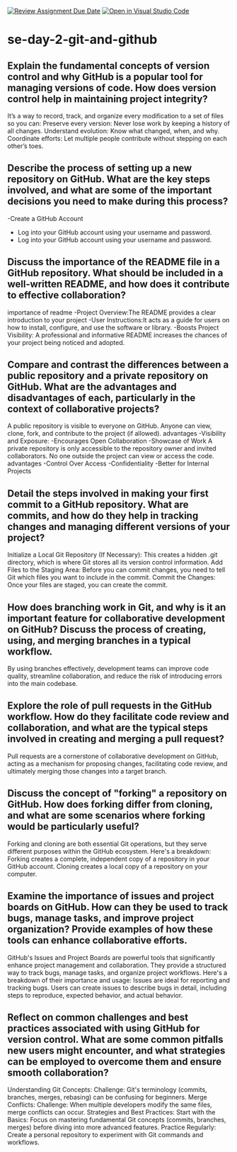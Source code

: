 [![Review Assignment Due Date](https://classroom.github.com/assets/deadline-readme-button-22041afd0340ce965d47ae6ef1cefeee28c7c493a6346c4f15d667ab976d596c.svg)](https://classroom.github.com/a/8wgCKhpZ)
[![Open in Visual Studio Code](https://classroom.github.com/assets/open-in-vscode-2e0aaae1b6195c2367325f4f02e2d04e9abb55f0b24a779b69b11b9e10269abc.svg)](https://classroom.github.com/online_ide?assignment_repo_id=18514718&assignment_repo_type=AssignmentRepo)
# se-day-2-git-and-github
## Explain the fundamental concepts of version control and why GitHub is a popular tool for managing versions of code. How does version control help in maintaining project integrity?

It’s a way to record, track, and organize every modification to a set of files so you can:
    Preserve every version: Never lose work by keeping a history of all changes.
    Understand evolution: Know what changed, when, and why.
    Coordinate efforts: Let multiple people contribute without stepping on each other’s toes.
    
## Describe the process of setting up a new repository on GitHub. What are the key steps involved, and what are some of the important decisions you need to make during this process?
-Create a GitHub Account 
- Log into your GitHub account using your username and password.
- Log into your GitHub account using your username and password.

## Discuss the importance of the README file in a GitHub repository. What should be included in a well-written README, and how does it contribute to effective collaboration?
 importance of readme
 -Project Overview:The README provides a clear introduction to your project
 -User Instructions:It acts as a guide for users on how to install, configure, and use the software or library.
 -Boosts Project Visibility: A professional and informative README increases the chances of your project being noticed and adopted. 
 
## Compare and contrast the differences between a public repository and a private repository on GitHub. What are the advantages and disadvantages of each, particularly in the context of collaborative projects?
A public repository is visible to everyone on GitHub. Anyone can view, clone, fork, and contribute to the project (if allowed).
 advantages
 -Visibility and Exposure:
 -Encourages Open Collaboration
 -Showcase of Work
 A private repository is only accessible to the repository owner and invited collaborators. No one outside the project can view or access the code.
   advantages
-Control Over Access
-Confidentiality
-Better for Internal Projects

 ## Detail the steps involved in making your first commit to a GitHub repository. What are commits, and how do they help in tracking changes and managing different versions of your project?
  Initialize a Local Git Repository (If Necessary): This creates a hidden .git directory, which is where Git stores all its version control information.
  Add Files to the Staging Area:
    Before you can commit changes, you need to tell Git which files you want to include in the commit.
  Commit the Changes:
    Once your files are staged, you can create the commit.

## How does branching work in Git, and why is it an important feature for collaborative development on GitHub? Discuss the process of creating, using, and merging branches in a typical workflow.
By using branches effectively, development teams can improve code quality, streamline collaboration, and reduce the risk of introducing errors into the main codebase.

## Explore the role of pull requests in the GitHub workflow. How do they facilitate code review and collaboration, and what are the typical steps involved in creating and merging a pull request?
 Pull requests are a cornerstone of collaborative development on GitHub, acting as a mechanism for proposing changes, facilitating code review, and ultimately merging those changes into a target branch.
 
## Discuss the concept of "forking" a repository on GitHub. How does forking differ from cloning, and what are some scenarios where forking would be particularly useful?
  Forking and cloning are both essential Git operations, but they serve different purposes within the GitHub ecosystem. Here's a breakdown:
   Forking creates a complete, independent copy of a repository in your GitHub account.
   Cloning creates a local copy of a repository on your computer.
   
## Examine the importance of issues and project boards on GitHub. How can they be used to track bugs, manage tasks, and improve project organization? Provide examples of how these tools can enhance collaborative efforts.
  GitHub's Issues and Project Boards are powerful tools that significantly enhance project management and collaboration. They provide a structured way to track bugs, manage tasks, and organize project workflows. Here's a breakdown of their importance and usage:
   Issues are ideal for reporting and tracking bugs. Users can create issues to describe bugs in detail, including steps to reproduce, expected behavior, and actual behavior.
   
## Reflect on common challenges and best practices associated with using GitHub for version control. What are some common pitfalls new users might encounter, and what strategies can be employed to overcome them and ensure smooth collaboration?
  Understanding Git Concepts:
    Challenge: Git's terminology (commits, branches, merges, rebasing) can be confusing for beginners.
Merge Conflicts:
    Challenge: When multiple developers modify the same files, merge conflicts can occur. 
    Strategies and Best Practices:
    Start with the Basics:
     Focus on mastering fundamental Git concepts (commits, branches, merges) before diving into more advanced features.
    Practice Regularly:
    Create a personal repository to experiment with Git commands and workflows.
